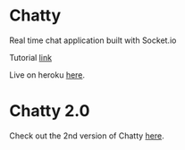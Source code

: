 # Chatty
Real time chat application built with Socket.io

Tutorial [link](https://www.youtube.com/watch?v=tHbCkikFfDE)

Live on heroku [here](https://protected-cove-77846.herokuapp.com/).


# Chatty 2.0

Check out the 2nd version of Chatty [here](https://github.com/florinpop17/Chatty2).
